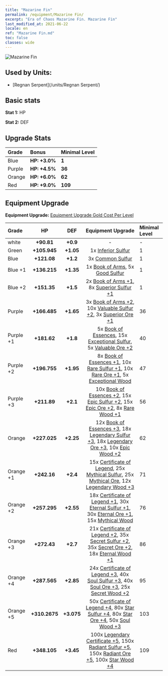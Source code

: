 ```yaml
---
title: "Mazarine Fin"
permalink: /equipment/Mazarine Fin/
excerpt: "Era of Chaos Mazarine Fin. Mazarine Fin"
last_modified_at: 2021-06-22
locale: en
ref: "Mazarine Fin.md"
toc: false
classes: wide
---
```


  ![Mazarine Fin](/images/e/e_99044.png)

## Used by Units:

* [Regnan Serpent](/units/Regnan Serpent/) 


## Basic stats
 **Stat 1:** HP

 **Stat 2:** DEF

## Upgrade Stats

  |     Grade    |   Bonus | Minimal Level | 
  |:-------------|:--------|:--------------| 
  | Blue | **HP: +3.0%** | **1** | 
  | Purple | **HP: +4.5%** | **36** | 
  | Orange | **HP: +6.0%** | **62** | 
  | Red | **HP: +9.0%** | **109** | 


## Equipment Upgrade
 **Equipment Upgrade:** [Equipment Upgrade Gold Cost Per Level](/equipment/EquipmentUpgradeCostPerLevel/) 

  |          Grade      | HP | DEF | Equipment Upgrade | Minimal Level |
  |:--------------------|:---------:|:---------:|:----------------:|:--------------|
  | white | **+90.81** | **+0.9** | - | - |
  | Green | **+105.945** | **+1.05** | 1x [Inferior Sulfur](/Items/mat_3/) | 1 |
  | Blue | **+121.08** | **+1.2** | 3x [Common Sulfur](/Items/mat_9/) | 1 |
  | Blue +1 | **+136.215** | **+1.35** | 1x [Book of Arms](/Items/mat_18/), 5x [Good Sulfur](/Items/mat_15/) | 1 |
  | Blue +2 | **+151.35** | **+1.5** | 2x [Book of Arms +1](/Items/mat_25/), 8x [Superior Sulfur +1](/Items/mat_22/) | 1 |
  | Purple | **+166.485** | **+1.65** | 3x [Book of Arms +2](/Items/mat_32/), 10x [Valuable Sulfur +2](/Items/mat_29/), 3x [Superior Ore +1](/Items/mat_19/) | 36 |
  | Purple +1 | **+181.62** | **+1.8** | 5x [Book of Essences](/Items/mat_39/), 15x [Exceptional Sulfur](/Items/mat_36/), 5x [Valuable Ore +2](/Items/mat_26/) | 40 |
  | Purple +2 | **+196.755** | **+1.95** | 8x [Book of Essences +1](/Items/mat_46/), 10x [Rare Sulfur +1](/Items/mat_43/), 10x [Rare Ore +1](/Items/mat_40/), 5x [Exceptional Wood](/Items/mat_34/) | 47 |
  | Purple +3 | **+211.89** | **+2.1** | 10x [Book of Essences +2](/Items/mat_53/), 15x [Epic Sulfur +2](/Items/mat_50/), 15x [Epic Ore +2](/Items/mat_47/), 8x [Rare Wood +1](/Items/mat_41/) | 56 |
  | Orange | **+227.025** | **+2.25** | 12x [Book of Essences +3](/Items/mat_60/), 18x [Legendary Sulfur +3](/Items/mat_57/), 18x [Legendary Ore +3](/Items/mat_54/), 10x [Epic Wood +2](/Items/mat_48/) | 62 |
  | Orange +1 | **+242.16** | **+2.4** | 15x [Certificate of Legend](/Items/mat_67/), 25x [Mythical Sulfur](/Items/mat_64/), 25x [Mythical Ore](/Items/mat_61/), 12x [Legendary Wood +3](/Items/mat_55/) | 71 |
  | Orange +2 | **+257.295** | **+2.55** | 18x [Certificate of Legend +1](/Items/mat_74/), 30x [Eternal Sulfur +1](/Items/mat_71/), 30x [Eternal Ore +1](/Items/mat_68/), 15x [Mythical Wood](/Items/mat_62/) | 76 |
  | Orange +3 | **+272.43** | **+2.7** | 21x [Certificate of Legend +2](/Items/mat_81/), 35x [Secret Sulfur +2](/Items/mat_78/), 35x [Secret Ore +2](/Items/mat_75/), 18x [Eternal Wood +1](/Items/mat_69/) | 86 |
  | Orange +4 | **+287.565** | **+2.85** | 24x [Certificate of Legend +3](/Items/mat_88/), 40x [Soul Sulfur +3](/Items/mat_85/), 40x [Soul Ore +3](/Items/mat_82/), 25x [Secret Wood +2](/Items/mat_76/) | 95 |
  | Orange +5 | **+310.2675** | **+3.075** | 50x [Certificate of Legend +4](/Items/mat_95/), 80x [Star Sulfur +4](/Items/mat_92/), 80x [Star Ore +4](/Items/mat_89/), 50x [Soul Wood +3](/Items/mat_83/) | 103 |
  | Red | **+348.105** | **+3.45** | 100x [Legendary Certificate +5](/Items/mat_102/), 150x [Radiant Sulfur +5](/Items/mat_99/), 150x [Radiant Ore +5](/Items/mat_96/), 100x [Star Wood +4](/Items/mat_90/) | 109 |

